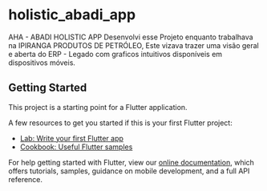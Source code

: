 # holistic_abadi_app

AHA -  ABADI HOLISTIC APP
Desenvolvi esse Projeto enquanto trabalhava na IPIRANGA PRODUTOS DE PETRÓLEO,
Este vizava trazer uma visão geral e aberta do ERP - Legado com graficos intuitivos disponíveis em dispositivos móveis.

## Getting Started

This project is a starting point for a Flutter application.

A few resources to get you started if this is your first Flutter project:

- [Lab: Write your first Flutter app](https://flutter.io/docs/get-started/codelab)
- [Cookbook: Useful Flutter samples](https://flutter.io/docs/cookbook)

For help getting started with Flutter, view our 
[online documentation](https://flutter.io/docs), which offers tutorials, 
samples, guidance on mobile development, and a full API reference.
